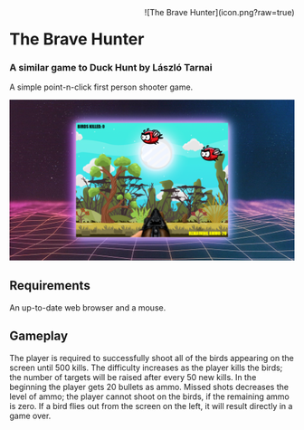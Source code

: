 <div style="float:right;">
![The Brave Hunter](icon.png?raw=true)
</div>

# The Brave Hunter

### A similar game to Duck Hunt by László Tarnai

A simple point-n-click first person shooter game.

![The Brave Hunter](screenshot.png?raw=true)

## Requirements

An up-to-date web browser and a mouse.

## Gameplay

The player is required to successfully shoot all of the birds appearing on the screen until 500 kills. The difficulty increases as the player kills the birds; the number of targets will be raised after every 50 new kills. In the beginning the player gets 20 bullets as ammo. Missed shots decreases the level of ammo; the player cannot shoot on the birds, if the remaining ammo is zero. If a bird flies out from the screen on the left, it will result directly in a game over.